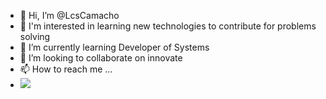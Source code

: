- 👋 Hi, I’m @LcsCamacho
- 👀 I'm interested in learning new technologies to contribute for problems solving
- 🌱 I’m currently learning Developer of Systems
- 💞️ I’m looking to collaborate on innovate 
- 📫 How to reach me ...
- <a href="https://wakatime.com"><img src="https://wakatime.com/share/@5435376e-ce12-4fd3-a471-9ce1aa694da8/b06c2ecd-8a2c-465f-97fe-9d6b54b9052a.png" /></a>
